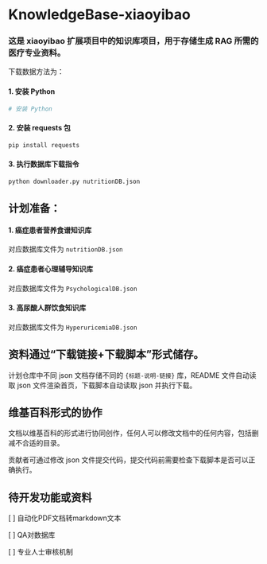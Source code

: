 # KnowledgeBase-xiaoyibao

### 这是 xiaoyibao 扩展项目中的知识库项目，用于存储生成 RAG 所需的医疗专业资料。

下载数据方法为：

#### 1. 安装 Python
```sh
# 安装 Python
```

#### 2. 安装 requests 包
```sh
pip install requests
```

#### 3. 执行数据库下载指令
```sh
python downloader.py nutritionDB.json
```

## 计划准备：
#### 1. 癌症患者营养食谱知识库

对应数据库文件为 `nutritionDB.json`

#### 2. 癌症患者心理辅导知识库

对应数据库文件为 `PsychologicalDB.json`

#### 3. 高尿酸人群饮食知识库

对应数据库文件为 `HyperuricemiaDB.json`

## 资料通过“下载链接+下载脚本”形式储存。

计划仓库中不同 json 文档存储不同的 `{标题-说明-链接}` 库，README 文件自动读取 json 文件渲染首页，下载脚本自动读取 json 并执行下载。

## 维基百科形式的协作
文档以维基百科的形式进行协同创作，任何人可以修改文档中的任何内容，包括删减不合适的目录。

贡献者可通过修改 json 文件提交代码，提交代码前需要检查下载脚本是否可以正确执行。

## 待开发功能或资料
[ ] 自动化PDF文档转markdown文本

[ ] QA对数据库

[ ] 专业人士审核机制